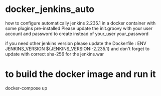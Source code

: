 # docker_jenkins_auto
how to configure automatically jenkins 2.235.1 in a docker container with some plugins pre-installed
Please update the init.groovy with your user account and password to create instead of your_user your_password

if you need other jenkins version please update the Dockerfile : 
ENV JENKINS_VERSION ${JENKINS_VERSION:-2.235.1}
and don't forget to update with correct sha-256 for the jenkins.war 
# to build the docker image and run it
docker-compose up



